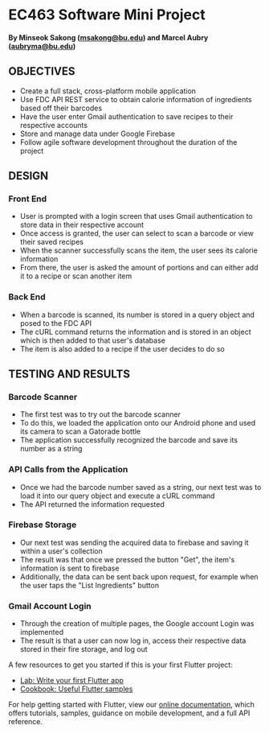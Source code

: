 # EC463 Software Mini Project

#### By Minseok Sakong (msakong@bu.edu) and Marcel Aubry (aubryma@bu.edu)

## OBJECTIVES

- Create a full stack, cross-platform mobile application 
- Use FDC API REST service to obtain calorie information of ingredients based off their barcodes
- Have the user enter Gmail authentication to save recipes to their respective accounts
- Store and manage data under Google Firebase
- Follow agile software development throughout the duration of the project

## DESIGN
### Front End

- User is prompted with a login screen that uses Gmail authentication to store data in their respective account
- Once access is granted, the user can select to scan a barcode or view their saved recipes
- When the scanner successfully scans the item, the user sees its calorie information
- From there, the user is asked the amount of portions and can either add it to a recipe or scan another item

### Back End

- When a barcode is scanned, its number is stored in a query object and posed to the FDC API
- The cURL command returns the information and is stored in an object which is then added to that user's database
- The item is also added to a recipe if the user decides to do so

## TESTING AND RESULTS

### Barcode Scanner

- The first test was to try out the barcode scanner 
- To do this, we loaded the application onto our Android phone and used its camera to scan a Gatorade bottle
- The application successfully recognized the barcode and save its number as a string

### API Calls from the Application

- Once we had the barcode number saved as a string, our next test was to load it into our query object and execute a cURL command
- The API returned the information requested 

### Firebase Storage

- Our next test was sending the acquired data to firebase and saving it within a user's collection
- The result was that once we pressed the button "Get", the item's information is sent to firebase
- Additionally, the data can be sent back upon request, for example when the user taps the "List Ingredients" button

### Gmail Account Login

- Through the creation of multiple pages, the Google account Login was implemented
- The result is that a user can now log in, access their respective data stored in their fire storage, and log out

A few resources to get you started if this is your first Flutter project:

- [Lab: Write your first Flutter app](https://flutter.dev/docs/get-started/codelab)
- [Cookbook: Useful Flutter samples](https://flutter.dev/docs/cookbook)

For help getting started with Flutter, view our
[online documentation](https://flutter.dev/docs), which offers tutorials,
samples, guidance on mobile development, and a full API reference.
